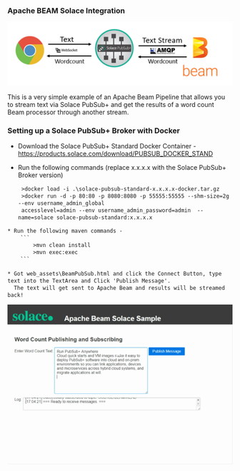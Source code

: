### Apache BEAM Solace Integration 

![Solace Apache Beam](static_assets/word-count-beam.png "Apache Beam Solace")

This is a very simple example of an Apache Beam Pipeline that allows you to stream text via Solace PubSub+ and get the results of a word count Beam processor through another stream.

### Setting up a Solace PubSub+ Broker with Docker

  
   * Download the Solace PubSub+ Standard Docker Container - https://products.solace.com/download/PUBSUB_DOCKER_STAND
   
   * Run the following commands (replace x.x.x.x with the Solace PubSub+ Broker version)
      ```
       >docker load -i .\solace-pubsub-standard-x.x.x.x-docker.tar.gz
       >docker run -d -p 80:80 -p 8080:8080 -p 55555:55555 --shm-size=2g --env username_admin_global
       accesslevel=admin --env username_admin_password=admin  --name=solace solace-pubsub-standard:x.x.x.x
      ```
      
    * Run the following maven commands - 
        ```
            >mvn clean install
            >mvn exec:exec
        ```
    
    * Got web_assets\BeamPubSub.html and click the Connect Button, type text into the TextArea and Click 'Publish Message'.     
      The text will get sent to Apache Beam and results will be streamed back!
   
   ![Solace Apache Beam](static_assets/apache-beam-solace.gif "Solace APache Beam")





